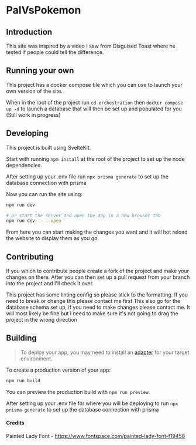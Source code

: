# PalVsPokemon

## Introduction

This site was inspired by a video I saw from Disguised Toast where he tested if people could tell the difference.

## Running your own

This project has a docker compose file which you can use to launch your own version of the site.

When in the root of the project run `cd orchestration` then `docker compose up -d` to launch a database that will then be set up and populated for you (Still work in progress)

## Developing

This project is built using SvelteKit.

Start with running `npm install` at the root of the project to set up the node dependencies.

After setting up your .env file run `npx prisma generate` to set up the database connection with prisma

Now you can run the site using:

```bash
npm run dev

# or start the server and open the app in a new browser tab
npm run dev -- --open
```

From here you can start making the changes you want and it will hot reload the website to display them as you go.

## Contributing

If you which to contribute people create a fork of the project and make your changes on there.
After you can then set up a pull request from your branch into the project and I'll check it over.

This project has some linting config so please stick to the formatting. If you need to break or change this please contact me first
This also go for the database schema set up, if you need to make changes please contact me. It will most likely be fine but I need to make sure it's not going to drag the project in the wrong direction

## Building

> To deploy your app, you may need to install an [adapter](https://kit.svelte.dev/docs/adapters) for your target environment.

To create a production version of your app:

```bash
npm run build
```

You can preview the production build with `npm run preview`.

After setting up your .env file for where you will be deploying to run `npx prisma generate` to set up the database connection with prisma

#### Credits

Painted Lady Font - https://www.fontspace.com/painted-lady-font-f19458
